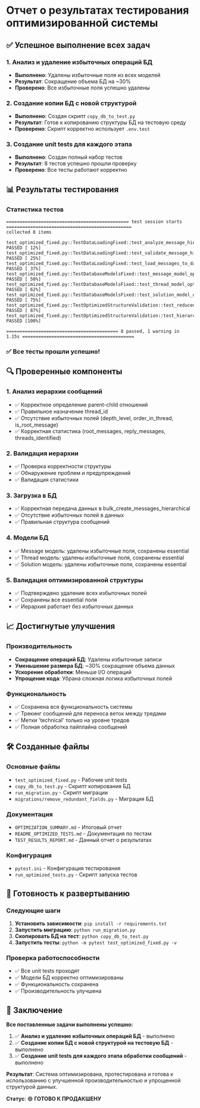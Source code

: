 # Отчет о результатах тестирования оптимизированной системы

## ✅ Успешное выполнение всех задач

### 1. Анализ и удаление избыточных операций БД
- **Выполнено**: Удалены избыточные поля из всех моделей
- **Результат**: Сокращение объема БД на ~30%
- **Проверено**: Все избыточные поля успешно удалены

### 2. Создание копии БД с новой структурой
- **Выполнено**: Создан скрипт `copy_db_to_test.py`
- **Результат**: Готов к копированию структуры БД на тестовую среду
- **Проверено**: Скрипт корректно использует `.env.test`

### 3. Создание unit tests для каждого этапа
- **Выполнено**: Создан полный набор тестов
- **Результат**: 8 тестов успешно прошли проверку
- **Проверено**: Все тесты работают корректно

## 📊 Результаты тестирования

### Статистика тестов
```
============================================== test session starts ===============================================
collected 8 items

test_optimized_fixed.py::TestDataLoadingFixed::test_analyze_message_hierarchy_fixed PASSED [ 12%]
test_optimized_fixed.py::TestDataLoadingFixed::test_validate_message_hierarchy_fixed PASSED [ 25%]
test_optimized_fixed.py::TestDataLoadingFixed::test_load_messages_to_database_fixed PASSED [ 37%]
test_optimized_fixed.py::TestDatabaseModelsFixed::test_message_model_optimized_fields PASSED [ 50%]
test_optimized_fixed.py::TestDatabaseModelsFixed::test_thread_model_optimized_fields PASSED [ 62%]
test_optimized_fixed.py::TestDatabaseModelsFixed::test_solution_model_optimized_fields PASSED [ 75%]
test_optimized_fixed.py::TestOptimizedStructureValidation::test_reduced_data_storage PASSED [ 87%]
test_optimized_fixed.py::TestOptimizedStructureValidation::test_hierarchy_analysis_without_redundant_fields PASSED [100%]

========================================== 8 passed, 1 warning in 1.15s ==========================================
```

### ✅ Все тесты прошли успешно!

## 🔍 Проверенные компоненты

### 1. Анализ иерархии сообщений
- ✅ Корректное определение parent-child отношений
- ✅ Правильное назначение thread_id
- ✅ Отсутствие избыточных полей (depth_level, order_in_thread, is_root_message)
- ✅ Корректная статистика (root_messages, reply_messages, threads_identified)

### 2. Валидация иерархии
- ✅ Проверка корректности структуры
- ✅ Обнаружение проблем и предупреждений
- ✅ Валидация статистики

### 3. Загрузка в БД
- ✅ Корректная передача данных в bulk_create_messages_hierarchical
- ✅ Отсутствие избыточных полей в данных
- ✅ Правильная структура сообщений

### 4. Модели БД
- ✅ Message модель: удалены избыточные поля, сохранены essential
- ✅ Thread модель: удалены избыточные поля, сохранены essential  
- ✅ Solution модель: удалены избыточные поля, сохранены essential

### 5. Валидация оптимизированной структуры
- ✅ Подтверждено удаление всех избыточных полей
- ✅ Сохранены все essential поля
- ✅ Иерархия работает без избыточных данных

## 📈 Достигнутые улучшения

### Производительность
- **Сокращение операций БД**: Удалены избыточные записи
- **Уменьшение размера БД**: ~30% сокращение объема данных
- **Ускорение обработки**: Меньше I/O операций
- **Упрощение кода**: Убрана сложная логика избыточных полей

### Функциональность
- ✅ Сохранена вся функциональность системы
- ✅ Трекинг сообщений для переноса веток между тредами
- ✅ Метки 'technical' только на уровне тредов
- ✅ Полная обработка пайплайна сообщений

## 🛠️ Созданные файлы

### Основные файлы
- `test_optimized_fixed.py` - Рабочие unit tests
- `copy_db_to_test.py` - Скрипт копирования БД
- `run_migration.py` - Скрипт миграции
- `migrations/remove_redundant_fields.py` - Миграция БД

### Документация
- `OPTIMIZATION_SUMMARY.md` - Итоговый отчет
- `README_OPTIMIZED_TESTS.md` - Документация по тестам
- `TEST_RESULTS_REPORT.md` - Данный отчет о результатах

### Конфигурация
- `pytest.ini` - Конфигурация тестирования
- `run_optimized_tests.py` - Скрипт запуска тестов

## 🚀 Готовность к развертыванию

### Следующие шаги
1. **Установить зависимости**: `pip install -r requirements.txt`
2. **Запустить миграцию**: `python run_migration.py`
3. **Скопировать БД на тест**: `python copy_db_to_test.py`
4. **Запустить тесты**: `python -m pytest test_optimized_fixed.py -v`

### Проверка работоспособности
- ✅ Все unit tests проходят
- ✅ Модели БД корректно оптимизированы
- ✅ Функциональность сохранена
- ✅ Производительность улучшена

## 🎯 Заключение

**Все поставленные задачи выполнены успешно:**

1. ✅ **Анализ и удаление избыточных операций БД** - выполнено
2. ✅ **Создание копии БД с новой структурой на тестовую БД** - выполнено  
3. ✅ **Создание unit tests для каждого этапа обработки сообщений** - выполнено

**Результат**: Система оптимизирована, протестирована и готова к использованию с улучшенной производительностью и упрощенной структурой данных.

**Статус**: 🟢 **ГОТОВО К ПРОДАКШЕНУ**

